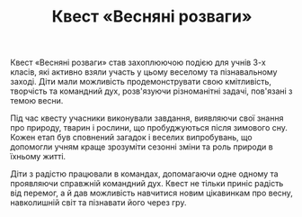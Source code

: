 ﻿---
title: Квест «Весняні розваги»
---

Квест «Весняні розваги» став захоплюючою подією для учнів 3-х класів, які активно взяли участь у цьому веселому та пізнавальному заході. Діти мали можливість продемонструвати свою кмітливість, творчість та командний дух, розв'язуючи різноманітні задачі, пов'язані з темою весни.

Під час квесту учасники виконували завдання, виявляючи свої знання про природу, тварин і рослини, що пробуджуються після зимового сну. Кожен етап був сповнений загадок і веселих випробувань, що допомогли учням краще зрозуміти сезонні зміни та роль природи в їхньому житті.

Діти з радістю працювали в командах, допомагаючи одне одному та проявляючи справжній командний дух. Квест не тільки приніс радість від перемог, а й дав можливість навчитися новим цікавинкам про весну, навколишній світ та пізнавати його через гру.

<slideshow />